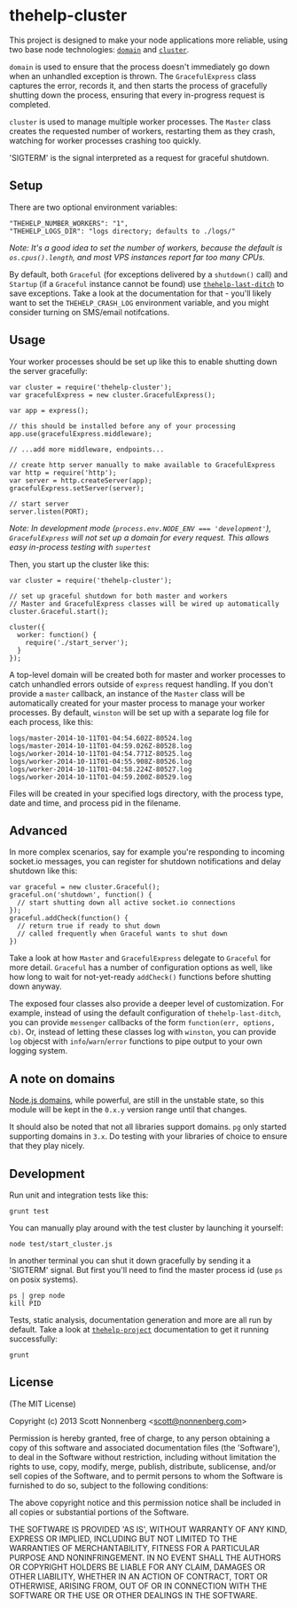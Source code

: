 # thehelp-cluster

This project is designed to make your node applications more reliable, using two base node technologies: [`domain`](http://nodejs.org/api/domain.html) and [`cluster`](http://nodejs.org/api/cluster.html).

`domain` is used to ensure that the process doesn't immediately go down when an unhandled exception is thrown. The `GracefulExpress` class captures the error, records it, and then starts the process of gracefully shutting down the process, ensuring that every in-progress request is completed.

`cluster` is used to manage multiple worker processes. The `Master` class creates the requested number of workers, restarting them as they crash, watching for worker processes crashing too quickly.

'SIGTERM' is the signal interpreted as a request for graceful shutdown.

## Setup

There are two optional environment variables:

```
"THEHELP_NUMBER_WORKERS": "1",
"THEHELP_LOGS_DIR": "logs directory; defaults to ./logs/"
```

_Note: It's a good idea to set the number of workers, because the default is `os.cpus().length`, and most VPS instances report far too many CPUs._

By default, both `Graceful` (for exceptions delivered by a `shutdown()` call) and `Startup` (if a `Graceful` instance cannot be found) use [`thehelp-last-ditch`](https://github.com/thehelp/last-ditch) to save exceptions. Take a look at the documentation for that - you'll likely want to set the `THEHELP_CRASH_LOG` environment variable, and you might consider turning on SMS/email notifcations.

## Usage

Your worker processes should be set up like this to enable shutting down the server gracefully:

```
var cluster = require('thehelp-cluster');
var gracefulExpress = new cluster.GracefulExpress();

var app = express();

// this should be installed before any of your processing
app.use(gracefulExpress.middleware);

// ...add more middleware, endpoints...

// create http server manually to make available to GracefulExpress
var http = require('http');
var server = http.createServer(app);
gracefulExpress.setServer(server);

// start server
server.listen(PORT);
```

_Note: In development mode (`process.env.NODE_ENV === 'development'`), `GracefulExpress` will not set up a domain for every request. This allows easy in-process testing with `supertest`_

Then, you start up the cluster like this:

```
var cluster = require('thehelp-cluster');

// set up graceful shutdown for both master and workers
// Master and GracefulExpress classes will be wired up automatically
cluster.Graceful.start();

cluster({
  worker: function() {
    require('./start_server');
  }
});
```

A top-level domain will be created both for master and worker processes to catch unhandled errors outside of `express` request handling. If you don't provide a `master` callback, an instance of the `Master` class will be automatically created for your master process to manage your worker processes. By default, `winston` will be set up with a separate log file for each process, like this:

```
logs/master-2014-10-11T01-04:54.602Z-80524.log
logs/master-2014-10-11T01-04:59.026Z-80528.log
logs/worker-2014-10-11T01-04:54.771Z-80525.log
logs/worker-2014-10-11T01-04:55.908Z-80526.log
logs/worker-2014-10-11T01-04:58.224Z-80527.log
logs/worker-2014-10-11T01-04:59.200Z-80529.log
```

Files will be created in your specified logs directory, with the process type, date and time, and process pid in the filename.

## Advanced

In more complex scenarios, say for example you're responding to incoming socket.io messages, you can register for shutdown notifications and delay shutdown like this:

```
var graceful = new cluster.Graceful();
graceful.on('shutdown', function() {
  // start shutting down all active socket.io connections
});
graceful.addCheck(function() {
  // return true if ready to shut down
  // called frequently when Graceful wants to shut down
})
```

Take a look at how `Master` and `GracefulExpress` delegate to `Graceful` for more detail. `Graceful` has a number of configuration options as well, like how long to wait for not-yet-ready `addCheck()` functions before shutting down anyway.

The exposed four classes also provide a deeper level of customization. For example, instead of using the default configuration of `thehelp-last-ditch`, you can provide `messenger` callbacks of the form `function(err, options, cb)`. Or, instead of letting these classes log with `winston`, you can provide `log` objecst with `info`/`warn`/`error` functions to pipe output to your own logging system.

## A note on domains

[Node.js domains](http://nodejs.org/api/domain.html), while powerful, are still in the unstable state, so this module will be kept in the `0.x.y` version range until that changes.

It should also be noted that not all libraries support domains. `pg` only started supporting domains in `3.x`. Do testing with your libraries of choice to ensure that they play nicely.

## Development

Run unit and integration tests like this:

```
grunt test
```

You can manually play around with the test cluster by launching it yourself:

```
node test/start_cluster.js
```

In another terminal you can shut it down gracefully by sending it a 'SIGTERM' signal. But first you'll need to find the master process id (use `ps` on posix systems).

```
ps | grep node
kill PID
```

Tests, static analysis, documentation generation and more are all run by default. Take a look at [`thehelp-project`](https://github.com/thehelp/project) documentation to get it running successfully:

```
grunt
```

## License

(The MIT License)

Copyright (c) 2013 Scott Nonnenberg &lt;scott@nonnenberg.com&gt;

Permission is hereby granted, free of charge, to any person obtaining
a copy of this software and associated documentation files (the
'Software'), to deal in the Software without restriction, including
without limitation the rights to use, copy, modify, merge, publish,
distribute, sublicense, and/or sell copies of the Software, and to
permit persons to whom the Software is furnished to do so, subject to
the following conditions:

The above copyright notice and this permission notice shall be
included in all copies or substantial portions of the Software.

THE SOFTWARE IS PROVIDED 'AS IS', WITHOUT WARRANTY OF ANY KIND,
EXPRESS OR IMPLIED, INCLUDING BUT NOT LIMITED TO THE WARRANTIES OF
MERCHANTABILITY, FITNESS FOR A PARTICULAR PURPOSE AND NONINFRINGEMENT.
IN NO EVENT SHALL THE AUTHORS OR COPYRIGHT HOLDERS BE LIABLE FOR ANY
CLAIM, DAMAGES OR OTHER LIABILITY, WHETHER IN AN ACTION OF CONTRACT,
TORT OR OTHERWISE, ARISING FROM, OUT OF OR IN CONNECTION WITH THE
SOFTWARE OR THE USE OR OTHER DEALINGS IN THE SOFTWARE.
